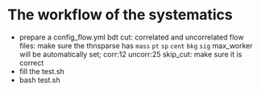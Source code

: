 # The workflow of the systematics

- prepare a config_flow.yml
    bdt cut: correlated and uncorrelated
    flow files: make sure the thnsparse has `mass` `pt` `sp` `cent` `bkg` `sig` 
    max_worker will be automatically set; corr:12 uncorr:25
    skip_cut: make sure it is correct
- fill the test.sh
- bash test.sh

